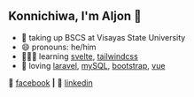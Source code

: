## Konnichiwa, I'm Aljon 👋 

- 🎒 taking up BSCS at Visayas State University
- 😄 pronouns: he/him
- 👨🏼‍💻 learning [svelte][svelte], [tailwindcss][tailwindcss]
- 💜 loving [laravel][laravel], [mySQL][mysql], [bootstrap][bootstrap], [vue][vue]  

🏡 [facebook][facebook] **|**
👔 [linkedin][linkedin]

[svelte]: https://svelte.dev/
[tailwindcss]: https://tailwindcss.com/
[laravel]: https://laravel.com/
[mysql]: https://www.mysql.com/
[bootstrap]: https://getbootstrap.com/
[vue]: https://vuejs.org/
[facebook]: https://facebook.com/iamjuney1412/
[linkedin]: www.linkedin.com/in/aljon-lerios
